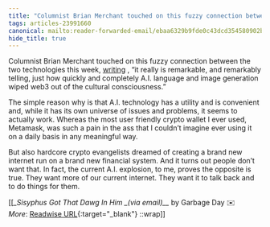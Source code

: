 ```yaml
---
title: "Columnist Brian Merchant touched on this fuzzy connection between the ..."
tags: articles-23991660
canonical: mailto:reader-forwarded-email/ebaa6329b9fde0c43dcd354580902b96
hide_title: true
---
```


Columnist Brian Merchant touched on this fuzzy connection between the two technologies this week, [writing](https://substack.com/redirect/12601129-6945-4724-b210-2a855a1eeafd?j=eyJ1IjoiMXlmdTFqIn0.qYv5NVQwodvs9yAW1b9IqXxz-UTiPAUp4JXaRMXUArU) , “it really is remarkable, and remarkably telling, just how quickly and completely A.I. language and image generation wiped web3 out of the cultural consciousness.”

The simple reason why is that A.I. technology has a utility and is convenient and, while it has its own universe of issues and problems, it seems to actually work. Whereas the most user friendly crypto wallet I ever used, Metamask, was such a pain in the ass that I couldn’t imagine ever using it on a daily basis in any meaningful way.

But also hardcore crypto evangelists dreamed of creating a brand new internet run on a brand new financial system. And it turns out people don’t want that. In fact, the current A.I. explosion, to me, proves the opposite is true. They want more of our current internet. They want it to talk back and to do things for them.


[[<cite>_Sisyphus Got That Dawg In Him _(via email)__</cite> by Garbage Day ✉️<br>
_More_: [Readwise URL](https://readwise.io/open/469020486){:target="_blank"}
::wrap]]